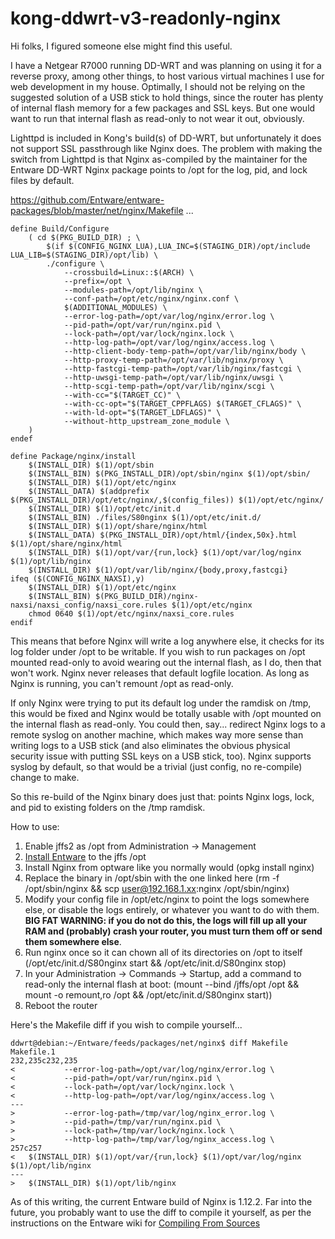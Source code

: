 # kong-ddwrt-v3-readonly-nginx


Hi folks, I figured someone else might find this useful.

I have a Netgear R7000 running DD-WRT and was planning on using it for a reverse proxy, among other things, to host various virtual machines I use for web development in my house. Optimally, I should not be relying on the suggested solution of a USB stick to hold things, since the router has plenty of internal flash memory for a few packages and SSL keys.  But one would want to run that internal flash as read-only to not wear it out, obviously.

Lighttpd is included in Kong's build(s) of DD-WRT, but unfortunately it does not support SSL passthrough like Nginx does.  The problem with making the switch from Lighttpd is that Nginx as-compiled by the maintainer for the Entware DD-WRT Nginx package points to /opt for the log, pid, and lock files by default.  

https://github.com/Entware/entware-packages/blob/master/net/nginx/Makefile ...

```
define Build/Configure
	( cd $(PKG_BUILD_DIR) ; \
		$(if $(CONFIG_NGINX_LUA),LUA_INC=$(STAGING_DIR)/opt/include LUA_LIB=$(STAGING_DIR)/opt/lib) \
		./configure \
			--crossbuild=Linux::$(ARCH) \
			--prefix=/opt \
			--modules-path=/opt/lib/nginx \
			--conf-path=/opt/etc/nginx/nginx.conf \
			$(ADDITIONAL_MODULES) \
			--error-log-path=/opt/var/log/nginx/error.log \
			--pid-path=/opt/var/run/nginx.pid \
			--lock-path=/opt/var/lock/nginx.lock \
			--http-log-path=/opt/var/log/nginx/access.log \
			--http-client-body-temp-path=/opt/var/lib/nginx/body \
			--http-proxy-temp-path=/opt/var/lib/nginx/proxy \
			--http-fastcgi-temp-path=/opt/var/lib/nginx/fastcgi \
			--http-uwsgi-temp-path=/opt/var/lib/nginx/uwsgi \
			--http-scgi-temp-path=/opt/var/lib/nginx/scgi \
			--with-cc="$(TARGET_CC)" \
			--with-cc-opt="$(TARGET_CPPFLAGS) $(TARGET_CFLAGS)" \
			--with-ld-opt="$(TARGET_LDFLAGS)" \
			--without-http_upstream_zone_module \
	)
endef

define Package/nginx/install
	$(INSTALL_DIR) $(1)/opt/sbin
	$(INSTALL_BIN) $(PKG_INSTALL_DIR)/opt/sbin/nginx $(1)/opt/sbin/
	$(INSTALL_DIR) $(1)/opt/etc/nginx
	$(INSTALL_DATA) $(addprefix $(PKG_INSTALL_DIR)/opt/etc/nginx/,$(config_files)) $(1)/opt/etc/nginx/
	$(INSTALL_DIR) $(1)/opt/etc/init.d
	$(INSTALL_BIN) ./files/S80nginx $(1)/opt/etc/init.d/
	$(INSTALL_DIR) $(1)/opt/share/nginx/html
	$(INSTALL_DATA) $(PKG_INSTALL_DIR)/opt/html/{index,50x}.html $(1)/opt/share/nginx/html
	$(INSTALL_DIR) $(1)/opt/var/{run,lock} $(1)/opt/var/log/nginx $(1)/opt/lib/nginx
	$(INSTALL_DIR) $(1)/opt/var/lib/nginx/{body,proxy,fastcgi}
ifeq ($(CONFIG_NGINX_NAXSI),y)
	$(INSTALL_DIR) $(1)/opt/etc/nginx
	$(INSTALL_BIN) $(PKG_BUILD_DIR)/nginx-naxsi/naxsi_config/naxsi_core.rules $(1)/opt/etc/nginx
	chmod 0640 $(1)/opt/etc/nginx/naxsi_core.rules
endif
```

This means that before Nginx will write a log anywhere else, it checks for its log folder under /opt to be writable.  If you wish to run packages on /opt mounted read-only to avoid wearing out the internal flash, as I do, then that won't work. Nginx never releases that default logfile location. As long as Nginx is running, you can't remount /opt as read-only.

If only Nginx were trying to put its default log under the ramdisk on /tmp, this would be fixed and Nginx would be totally usable with /opt mounted on the internal flash as read-only. You could then, say... redirect Nginx logs to a remote syslog on another machine, which makes way more sense than writing logs to a USB stick (and also eliminates the obvious physical security issue with putting SSL keys on a USB stick, too). Nginx supports syslog by default, so that would be a trivial (just config, no re-compile) change to make.

So this re-build of the Nginx binary does just that: points Nginx logs, lock, and pid to existing folders on the /tmp ramdisk.

How to use:


1. Enable jffs2 as /opt from Administration -> Management
2. [Install Entware](https://wiki.dd-wrt.com/wiki/index.php/Installing_Entware#Installation) to the jffs /opt
3. Install Nginx from optware like you normally would (opkg install nginx)
4. Replace the binary in /opt/sbin with the one linked here (rm -f /opt/sbin/nginx && scp user@192.168.1.xx:nginx /opt/sbin/nginx)
5. Modify your config file in /opt/etc/nginx to point the logs somewhere else, or disable the logs entirely, or whatever you want to do with them. **BIG FAT WARNING: if you do not do this, the logs will fill up all your RAM and (probably) crash your router, you must turn them off or send them somewhere else**.
6. Run nginx once so it can chown all of its directories on /opt to itself (/opt/etc/init.d/S80nginx start && /opt/etc/init.d/S80nginx stop)
7. In your Administration -> Commands -> Startup, add a command to read-only the internal flash at boot: (mount --bind /jffs/opt /opt && mount -o remount,ro /opt && /opt/etc/init.d/S80nginx start))
8. Reboot the router


Here's the Makefile diff if you wish to compile yourself...

```
ddwrt@debian:~/Entware/feeds/packages/net/nginx$ diff Makefile Makefile.1
232,235c232,235
< 			--error-log-path=/opt/var/log/nginx/error.log \
< 			--pid-path=/opt/var/run/nginx.pid \
< 			--lock-path=/opt/var/lock/nginx.lock \
< 			--http-log-path=/opt/var/log/nginx/access.log \
---
> 			--error-log-path=/tmp/var/log/nginx_error.log \
> 			--pid-path=/tmp/var/run/nginx.pid \
> 			--lock-path=/tmp/var/lock/nginx.lock \
> 			--http-log-path=/tmp/var/log/nginx_access.log \
257c257
< 	$(INSTALL_DIR) $(1)/opt/var/{run,lock} $(1)/opt/var/log/nginx $(1)/opt/lib/nginx
---
> 	$(INSTALL_DIR) $(1)/opt/lib/nginx
```

As of this writing, the current Entware build of Nginx is 1.12.2.  Far into the future, you probably want to use the diff to compile it yourself, as per the instructions on the Entware wiki for [Compiling From Sources](https://github.com/Entware/Entware/wiki/Compile-packages-from-sources)
